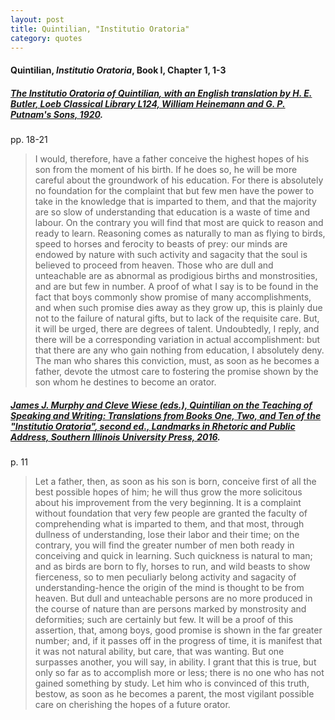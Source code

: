 ```yaml
---
layout: post
title: Quintilian, "Institutio Oratoria"
category: quotes
---
```


#### Quintilian, *Institutio Oratoria*, Book I, Chapter 1, 1-3

##### [*The Institutio Oratoria of Quintilian*, with an English translation by H. E. Butler, Loeb Classical Library L124, William Heinemann and G. P. Putnam's Sons, 1920](https://penelope.uchicago.edu/Thayer/E/Roman/Texts/Quintilian/Institutio_Oratoria/home.html).

pp. 18-21

> I would, therefore, have a father conceive the highest hopes of his son from the moment of his birth. If he does so, he will be more careful about the groundwork of his education. For there is absolutely no foundation for the complaint that but few men have the power to take in the knowledge that is imparted to them, and that the majority are so slow of understanding that education is a waste of time and labour. On the contrary you will find that most are quick to reason and ready to learn. Reasoning comes as naturally to man as flying to birds, speed to horses and ferocity to beasts of prey: our minds are endowed by nature with such activity and sagacity that the soul is believed to proceed from heaven. Those who are dull and unteachable are as abnormal as prodigious births and monstrosities, and are but few in number. A proof of what I say is to be found in the fact that boys commonly show promise of many accomplishments, and when such promise dies away as they grow up, this is plainly due not to the failure of natural gifts, but to lack of the requisite care. But, it will be urged, there are degrees of talent. Undoubtedly, I reply, and there will be a corresponding variation in actual accomplishment: but that there are any who gain nothing from education, I absolutely deny. The man who shares this conviction, must, as soon as he becomes a father, devote the utmost care to fostering the promise shown by the son whom he destines to become an orator.

##### [James J. Murphy and Cleve Wiese (eds.), *Quintilian on the Teaching of Speaking and Writing: Translations from Books One, Two, and Ten of the "Institutio Oratoria"*, second ed., Landmarks in Rhetoric and Public Address, Southern Illinois University Press, 2016](http://www.siupress.com/books/978-0-8093-3440-7).

p. 11

> Let a father, then, as soon as his son is born, conceive first of all the best possible hopes of him; he will thus grow the more solicitous about his improvement from the very beginning. It is a complaint without foundation that very few people are granted the faculty of comprehending what is imparted to them, and that most, through dullness of understanding, lose their labor and their time; on the contrary, you will find the greater number of men both ready in conceiving and quick in learning. Such quickness is natural to man; and as birds are born to fly, horses to run, and wild beasts to show fierceness, so to men peculiarly belong activity and sagacity of understanding-hence the origin of the mind is thought to be from heaven. But dull and unteachable persons are no more produced in the course of nature than are persons marked by monstrosity and deformities; such are certainly but few. It will be a proof of this assertion, that, among boys, good promise is shown in the far greater number; and, if it passes off in the progress of time, it is manifest that it was not natural ability, but care, that was wanting. But one surpasses another, you will say, in ability. I grant that this is true, but only so far as to accomplish more or less; there is no one who has not gained something by study. Let him who is convinced of this truth, bestow, as soon as he becomes a parent, the most vigilant possible care on cherishing the hopes of a future orator.